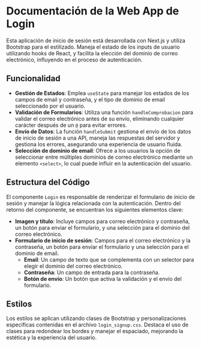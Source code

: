 # Documentación de la Web App de Login

Esta aplicación de inicio de sesión está desarrollada con Next.js y utiliza Bootstrap para el estilizado. Maneja el estado de los inputs de usuario utilizando hooks de React, y facilita la elección del dominio de correo electrónico, influyendo en el proceso de autenticación.

## Funcionalidad

- **Gestión de Estados**: Emplea `useState` para manejar los estados de los campos de email y contraseña, y el tipo de dominio de email seleccionado por el usuario.
- **Validación de Formularios**: Utiliza una función `handleComprobacion` para validar el correo electrónico antes de su envío, eliminando cualquier carácter después de un `@` para evitar errores.
- **Envío de Datos**: La función `handleSubmit` gestiona el envío de los datos de inicio de sesión a una API, maneja las respuestas del servidor y gestiona los errores, asegurando una experiencia de usuario fluida.
- **Selección de dominio de email**: Ofrece a los usuarios la opción de seleccionar entre múltiples dominios de correo electrónico mediante un elemento `<select>`, lo cual puede influir en la autenticación del usuario.

## Estructura del Código

El componente `Login` es responsable de renderizar el formulario de inicio de sesión y manejar la lógica relacionada con la autenticación. Dentro del retorno del componente, se encuentran los siguientes elementos clave:

- **Imagen y título**: Incluye campos para correo electrónico y contraseña, un botón para enviar el formulario, y una selección para el dominio del correo electrónico.
- **Formulario de inicio de sesión**: Campos para el correo electrónico y la contraseña, un botón para enviar el formulario y una selección para el dominio de email.
  - **Email**: Un campo de texto que se complementa con un selector para elegir el dominio del correo electrónico.
  - **Contraseña**: Un campo de entrada para la contraseña.
  - **Botón de envío**: Un botón que activa la validación y el envío del formulario.

## Estilos

Los estilos se aplican utilizando clases de Bootstrap y personalizaciones específicas contenidas en el archivo `login_signup.css`. Destaca el uso de clases para redondear los bordes y manejar el espaciado, mejorando la estética y la experiencia del usuario.
